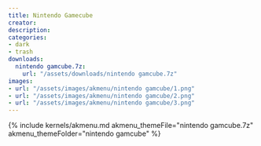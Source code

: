 ```yaml
---
title: Nintendo Gamecube
creator:
description: 
categories:
- dark
- trash
downloads:
  nintendo gamcube.7z:
    url: "/assets/downloads/nintendo gamcube.7z"
images:
- url: "/assets/images/akmenu/nintendo gamcube/1.png"
- url: "/assets/images/akmenu/nintendo gamcube/2.png"
- url: "/assets/images/akmenu/nintendo gamcube/3.png"
---
```


{% include kernels/akmenu.md akmenu_themeFile="nintendo gamcube.7z" akmenu_themeFolder="nintendo gamcube" %}
